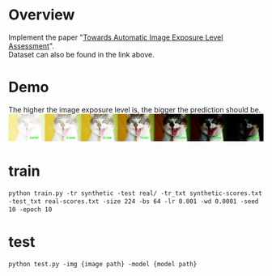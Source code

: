 # Overview
Implement the paper "[Towards Automatic Image Exposure Level Assessment](https://www.hindawi.com/journals/mpe/2020/2789854/#data-availability)".  
Dataset can also be found in the link above.

# Demo
The higher the image exposure level is, the bigger the prediction should be.  
![](assets/demo.jpg)


# train
```
python train.py -tr synthetic -test real/ -tr_txt synthetic-scores.txt -test_txt real-scores.txt -size 224 -bs 64 -lr 0.001 -wd 0.0001 -seed 10 -epoch 10
```

# test
```
python test.py -img {image path} -model {model path}
```
